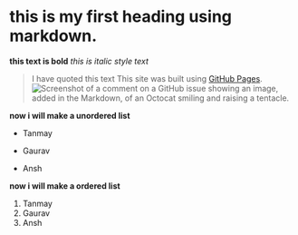 # this is my first heading using markdown.
**this text is bold**
_this is italic style text_
>I have quoted this text
This site was built using [GitHub Pages](https://pages.github.com/).
![Screenshot of a comment on a GitHub issue showing an image, added in the Markdown, of an Octocat smiling and raising a tentacle.](https://myoctocat.com/assets/images/base-octocat.svg)

**now i will make a unordered list**
- Tanmay
* Gaurav
+ Ansh

**now i will make a ordered list**
1. Tanmay
2. Gaurav
3. Ansh


